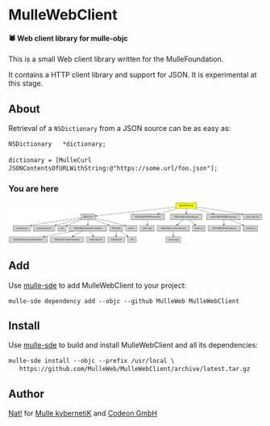 # MulleWebClient

#### 🕷 Web client library for mulle-objc

This is a small Web client library written for the MulleFoundation.

It contains a HTTP client library and support for JSON. It is experimental
at this stage.


## About


Retrieval of a `NSDictionary` from a JSON source can be as easy as:

```
NSDictionary   *dictionary;

dictionary = [MulleCurl JSONContentsOfURLWithString:@"https://some.url/foo.json"];
```

### You are here

![Overview](overview.dot.svg)


## Add

Use [mulle-sde](//github.com/mulle-sde) to add MulleWebClient to your project:

```
mulle-sde dependency add --objc --github MulleWeb MulleWebClient
```

## Install

Use [mulle-sde](//github.com/mulle-sde) to build and install MulleWebClient and
all its dependencies:

```
mulle-sde install --objc --prefix /usr/local \
   https://github.com/MulleWeb/MulleWebClient/archive/latest.tar.gz
```


## Author

[Nat!](//www.mulle-kybernetik.com/weblog) for
[Mulle kybernetiK](//www.mulle-kybernetik.com) and
[Codeon GmbH](//www.codeon.de)

